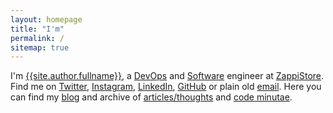 ```yaml
---
layout: homepage
title: "I'm"
permalink: /
sitemap: true
---
```


I'm [{{site.author.fullname}}][about], a [DevOps][engineering-devops] and [Software][engineering-software] engineer at [ZappiStore][zappistore]. Find me on [Twitter][twitter], [Instagram][instagram], [LinkedIn][linkedin], [GitHub][github] or plain old [email][email]. Here you can find my [blog][blog_archive] and archive of [articles/thoughts][articles_archive] and [code minutae][minutae_archive].

[engineering-software]: https://en.wikipedia.org/wiki/Software_engineering
[engineering-devops]: https://en.wikipedia.org/wiki/DevOps
[zappistore]: http://zappistore.com
[email]: mailto:j@kingori.co?Subject=Hey%20There

[twitter]: {{site.author.twitter_url}}
[github]: {{site.author.github_url}}
[googleplus]: {{site.author.googleplus_url}}
[instagram]: {{site.author.instagram_url}}
[linkedin]: {{site.author.linkedin_url}}

[about]: /about/
[articles_archive]: /articles/archive/
[blog_archive]: /blog/archive/
[minutae_archive]: /minutae/archive/
